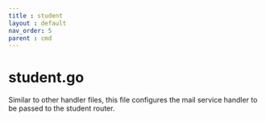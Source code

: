 ```yaml
---
title : student
layout : default
nav_order: 5
parent : cmd
---
```


# student.go

Similar to other handler files, this file configures the mail service handler to be passed to the student router.